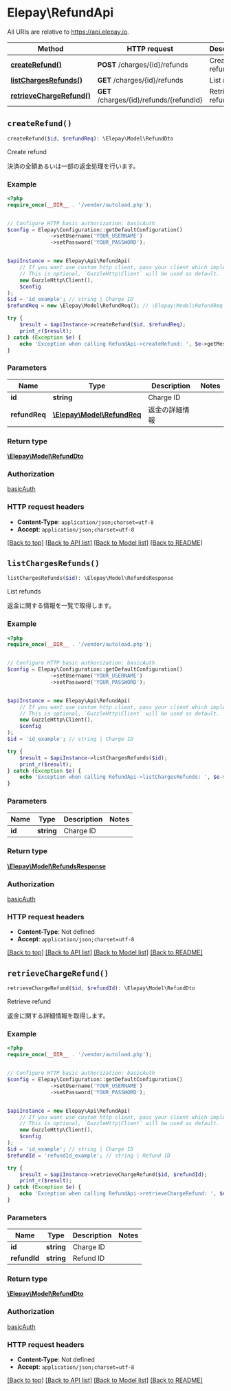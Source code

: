 # Elepay\RefundApi

All URIs are relative to https://api.elepay.io.

Method | HTTP request | Description
------------- | ------------- | -------------
[**createRefund()**](RefundApi.md#createRefund) | **POST** /charges/{id}/refunds | Create refund
[**listChargesRefunds()**](RefundApi.md#listChargesRefunds) | **GET** /charges/{id}/refunds | List refunds
[**retrieveChargeRefund()**](RefundApi.md#retrieveChargeRefund) | **GET** /charges/{id}/refunds/{refundId} | Retrieve refund


## `createRefund()`

```php
createRefund($id, $refundReq): \Elepay\Model\RefundDto
```

Create refund

決済の全額あるいは一部の返金処理を行います。

### Example

```php
<?php
require_once(__DIR__ . '/vendor/autoload.php');


// Configure HTTP basic authorization: basicAuth
$config = Elepay\Configuration::getDefaultConfiguration()
              ->setUsername('YOUR_USERNAME')
              ->setPassword('YOUR_PASSWORD');


$apiInstance = new Elepay\Api\RefundApi(
    // If you want use custom http client, pass your client which implements `GuzzleHttp\ClientInterface`.
    // This is optional, `GuzzleHttp\Client` will be used as default.
    new GuzzleHttp\Client(),
    $config
);
$id = 'id_example'; // string | Charge ID
$refundReq = new \Elepay\Model\RefundReq(); // \Elepay\Model\RefundReq | 返金の詳細情報

try {
    $result = $apiInstance->createRefund($id, $refundReq);
    print_r($result);
} catch (Exception $e) {
    echo 'Exception when calling RefundApi->createRefund: ', $e->getMessage(), PHP_EOL;
}
```

### Parameters

Name | Type | Description  | Notes
------------- | ------------- | ------------- | -------------
 **id** | **string**| Charge ID |
 **refundReq** | [**\Elepay\Model\RefundReq**](../Model/RefundReq.md)| 返金の詳細情報 |

### Return type

[**\Elepay\Model\RefundDto**](../Model/RefundDto.md)

### Authorization

[basicAuth](../../README.md#basicAuth)

### HTTP request headers

- **Content-Type**: `application/json;charset=utf-8`
- **Accept**: `application/json;charset=utf-8`

[[Back to top]](#) [[Back to API list]](../../README.md#endpoints)
[[Back to Model list]](../../README.md#models)
[[Back to README]](../../README.md)

## `listChargesRefunds()`

```php
listChargesRefunds($id): \Elepay\Model\RefundsResponse
```

List refunds

返金に関する情報を一覧で取得します。

### Example

```php
<?php
require_once(__DIR__ . '/vendor/autoload.php');


// Configure HTTP basic authorization: basicAuth
$config = Elepay\Configuration::getDefaultConfiguration()
              ->setUsername('YOUR_USERNAME')
              ->setPassword('YOUR_PASSWORD');


$apiInstance = new Elepay\Api\RefundApi(
    // If you want use custom http client, pass your client which implements `GuzzleHttp\ClientInterface`.
    // This is optional, `GuzzleHttp\Client` will be used as default.
    new GuzzleHttp\Client(),
    $config
);
$id = 'id_example'; // string | Charge ID

try {
    $result = $apiInstance->listChargesRefunds($id);
    print_r($result);
} catch (Exception $e) {
    echo 'Exception when calling RefundApi->listChargesRefunds: ', $e->getMessage(), PHP_EOL;
}
```

### Parameters

Name | Type | Description  | Notes
------------- | ------------- | ------------- | -------------
 **id** | **string**| Charge ID |

### Return type

[**\Elepay\Model\RefundsResponse**](../Model/RefundsResponse.md)

### Authorization

[basicAuth](../../README.md#basicAuth)

### HTTP request headers

- **Content-Type**: Not defined
- **Accept**: `application/json;charset=utf-8`

[[Back to top]](#) [[Back to API list]](../../README.md#endpoints)
[[Back to Model list]](../../README.md#models)
[[Back to README]](../../README.md)

## `retrieveChargeRefund()`

```php
retrieveChargeRefund($id, $refundId): \Elepay\Model\RefundDto
```

Retrieve refund

返金に関する詳細情報を取得します。

### Example

```php
<?php
require_once(__DIR__ . '/vendor/autoload.php');


// Configure HTTP basic authorization: basicAuth
$config = Elepay\Configuration::getDefaultConfiguration()
              ->setUsername('YOUR_USERNAME')
              ->setPassword('YOUR_PASSWORD');


$apiInstance = new Elepay\Api\RefundApi(
    // If you want use custom http client, pass your client which implements `GuzzleHttp\ClientInterface`.
    // This is optional, `GuzzleHttp\Client` will be used as default.
    new GuzzleHttp\Client(),
    $config
);
$id = 'id_example'; // string | Charge ID
$refundId = 'refundId_example'; // string | Refund ID

try {
    $result = $apiInstance->retrieveChargeRefund($id, $refundId);
    print_r($result);
} catch (Exception $e) {
    echo 'Exception when calling RefundApi->retrieveChargeRefund: ', $e->getMessage(), PHP_EOL;
}
```

### Parameters

Name | Type | Description  | Notes
------------- | ------------- | ------------- | -------------
 **id** | **string**| Charge ID |
 **refundId** | **string**| Refund ID |

### Return type

[**\Elepay\Model\RefundDto**](../Model/RefundDto.md)

### Authorization

[basicAuth](../../README.md#basicAuth)

### HTTP request headers

- **Content-Type**: Not defined
- **Accept**: `application/json;charset=utf-8`

[[Back to top]](#) [[Back to API list]](../../README.md#endpoints)
[[Back to Model list]](../../README.md#models)
[[Back to README]](../../README.md)
